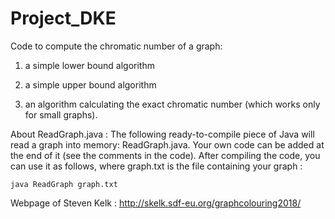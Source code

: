 # Project_DKE
Code to compute the chromatic number of a graph: 

1) a simple lower bound algorithm
 
2) a simple upper  bound algorithm
 
3) an algorithm calculating the exact chromatic number (which works only for small graphs).



About ReadGraph.java : 
The following ready-to-compile piece of Java will read a graph into memory: ReadGraph.java. Your own code can be added at the end of it (see the comments in the code). After compiling the code, you can use it as follows, where graph.txt is the file containing your graph : 

`java ReadGraph graph.txt`




Webpage of Steven Kelk : http://skelk.sdf-eu.org/graphcolouring2018/
